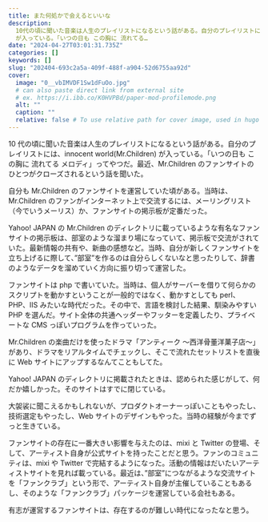 ```yaml
---
title: また何処かで会えるといいな
description:
  10代の頃に聞いた音楽は人生のプレイリストになるという話がある。自分のプレイリストには、innocent world(Mr.Children)
  が入っている。「いつの日も この胸に 流れてる…
date: "2024-04-27T03:01:31.735Z"
categories: []
keywords: []
slug: "202404-693c2a5a-409f-488f-a904-52d6755aa92d"
cover:
  image: "0__vbIMVDF1Sw1dFuOo.jpg"
  # can also paste direct link from external site
  # ex. https://i.ibb.co/K0HVPBd/paper-mod-profilemode.png
  alt: ""
  caption: ""
  relative: false # To use relative path for cover image, used in hugo Page-bundles
---
```


10 代の頃に聞いた音楽は人生のプレイリストになるという話がある。自分のプレイリストには、innocent world(Mr.Children) が入っている。「いつの日も この胸に 流れてる メロディ」ってやつだ。最近、Mr.Children のファンサイトのひとつがクローズされるという話を聞いた。

自分も Mr.Children のファンサイトを運営していた頃がある。当時は、Mr.Children のファンがインターネット上で交流するには、メーリングリスト（今でいうメーリス）か、ファンサイトの掲示板が定番だった。

Yahoo! JAPAN の Mr.Children のディレクトリに載っているような有名なファンサイトの掲示板は、部室のような溜まり場になっていて、掲示板で交流がされていた。最新情報の共有や、新曲の感想など。当時、自分が新しくファンサイトを立ち上げるに際して、”部室”を作るのは自分らしくないなと思ったりして、辞書のようなデータを溜めていく方向に振り切って運営した。

ファンサイトは php で書いていた。当時は、個人がサーバーを借りて何らかのスクリプトを動かすということが一般的ではなく、動かすとしても perl、PHP、IIS みたいな時代だった。その中で、言語を検討した結果、馴染みやすい PHP を選んだ。サイト全体の共通ヘッダーやフッターを定義したり、プライベートな CMS っぽいプログラムを作っていった。

Mr.Children の楽曲だけを使ったドラマ「アンティーク 〜西洋骨董洋菓子店〜」があり、ドラマをリアルタイムでチェックし、そこで流れたセットリストを直後に Web サイトにアップするなんてこともしてた。

Yahoo! JAPAN のディレクトリに掲載されたときは、認められた感じがして、何だか嬉しかった。そのサイトはすでに閉じている。

大袈裟に聞こえるかもしれないが、プロダクトオーナーっぽいこともやったし、技術選定もやったし、Web サイトのデザインもやった。当時の経験が今までずっと生きている。

ファンサイトの存在に一番大きい影響を与えたのは、mixi と Twitter の登場、そして、アーティスト自身が公式サイトを持ったことだと思う。ファンのコミュニティは、mixi や Twitter で完結するようになった。活動の情報はだいたいアーティストサイトを見れば載っている。最近は、”部室”につながるような交流サイトを「ファンクラブ」という形で、アーティスト自身が主催していることもあるし、そのような「ファンクラブ」パッケージを運営している会社もある。

有志が運営するファンサイトは、存在するのが難しい時代になったなと思う。
